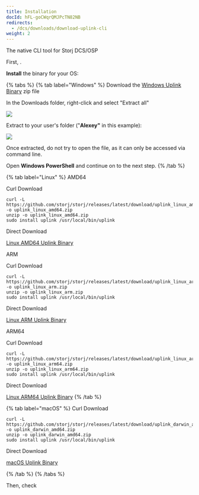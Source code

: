 ```yaml
---
title: Installation
docId: hFL-goCWqrQMJPcTN82NB
redirects:
  - /dcs/downloads/download-uplink-cli
weight: 2
---
```


The native CLI tool for Storj DCS/OSP

First, [](docId:HeEf9wiMdlQx9ZdS_-oZS).&#x20;

**Install** the binary for your OS:

{% tabs %}
{% tab label="Windows" %}
Download the [Windows Uplink Binary](https://github.com/storj/storj/releases/latest/download/uplink_windows_amd64.zip) zip file

In the Downloads folder, right-click and select "Extract all"

![](https://link.storjshare.io/raw/jua7rls6hkx5556qfcmhrqed2tfa/docs/images/3pxVa-qpfcR1iuwSu-osg_win-01.png)

Extract to your user's folder ("**Alexey"** in this example):

![](https://link.storjshare.io/raw/jua7rls6hkx5556qfcmhrqed2tfa/docs/images/5VOWlcnwm4uurnq7IqooH_win-02.png)

Once extracted, do not try to open the file, as it can only be accessed via command line.

Open **Windows PowerShell** and continue on to the next step.
{% /tab %}

{% tab label="Linux" %}
AMD64

Curl Download

```Text
curl -L https://github.com/storj/storj/releases/latest/download/uplink_linux_amd64.zip -o uplink_linux_amd64.zip
unzip -o uplink_linux_amd64.zip
sudo install uplink /usr/local/bin/uplink
```

Direct Download

[Linux AMD64 Uplink Binary](https://github.com/storj/storj/releases/latest/download/uplink_linux_amd64.zip)

ARM

Curl Download

```Text
curl -L https://github.com/storj/storj/releases/latest/download/uplink_linux_arm.zip -o uplink_linux_arm.zip
unzip -o uplink_linux_arm.zip
sudo install uplink /usr/local/bin/uplink
```

Direct Download

[Linux ARM Uplink Binary](https://github.com/storj/storj/releases/latest/download/uplink_linux_arm.zip)

ARM64

Curl Download

```Text
curl -L https://github.com/storj/storj/releases/latest/download/uplink_linux_arm64.zip -o uplink_linux_arm64.zip
unzip -o uplink_linux_arm64.zip
sudo install uplink /usr/local/bin/uplink
```

Direct Download

[Linux ARM64 Uplink Binary](https://github.com/storj/storj/releases/latest/download/uplink_linux_arm64.zip)
{% /tab %}

{% tab label="macOS" %}
Curl Download

```Text
curl -L https://github.com/storj/storj/releases/latest/download/uplink_darwin_amd64.zip -o uplink_darwin_amd64.zip
unzip -o uplink_darwin_amd64.zip
sudo install uplink /usr/local/bin/uplink
```

Direct Download

[macOS Uplink Binary](https://github.com/storj/storj/releases/latest/download/uplink_darwin_amd64.zip)

{% /tab %}
{% /tabs %}

Then, check [](docId:TbMdOGCAXNWyPpQmH6EOq)&#x20;
